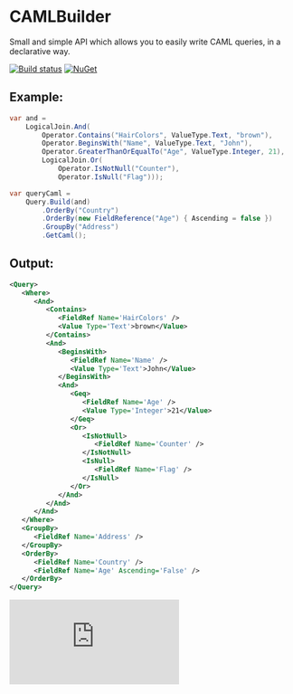 # CAMLBuilder
Small and simple API which allows you to easily write CAML queries, in a declarative way.

[![Build status](https://ci.appveyor.com/api/projects/status/1a5mcdp2ysrjor42/branch/master?svg=true)](https://ci.appveyor.com/project/joaope/camlbuilder/branch/master)
[![NuGet](https://img.shields.io/nuget/v/CamlBuilder.svg?maxAge=2592000)]()

## Example:

```C#
var and = 
    LogicalJoin.And(
        Operator.Contains("HairColors", ValueType.Text, "brown"),
        Operator.BeginsWith("Name", ValueType.Text, "John"),
        Operator.GreaterThanOrEqualTo("Age", ValueType.Integer, 21),
        LogicalJoin.Or(
            Operator.IsNotNull("Counter"),
            Operator.IsNull("Flag")));

var queryCaml = 
    Query.Build(and)
        .OrderBy("Country")
        .OrderBy(new FieldReference("Age") { Ascending = false })
        .GroupBy("Address")
        .GetCaml();
```

## Output:

```XML
<Query>
   <Where>
      <And>
         <Contains>
            <FieldRef Name='HairColors' />
            <Value Type='Text'>brown</Value>
         </Contains>
         <And>
            <BeginsWith>
               <FieldRef Name='Name' />
               <Value Type='Text'>John</Value>
            </BeginsWith>
            <And>
               <Geq>
                  <FieldRef Name='Age' />
                  <Value Type='Integer'>21</Value>
               </Geq>
               <Or>
                  <IsNotNull>
                     <FieldRef Name='Counter' />
                  </IsNotNull>
                  <IsNull>
                     <FieldRef Name='Flag' />
                  </IsNull>
               </Or>
            </And>
         </And>
      </And>
   </Where>
   <GroupBy>
      <FieldRef Name='Address' />
   </GroupBy>
   <OrderBy>
      <FieldRef Name='Country' />
      <FieldRef Name='Age' Ascending='False' />
   </OrderBy>
</Query>
```

[![Analytics](https://ga-beacon.appspot.com/UA-55655362-2/joaope/camlbuilder/readme.md)](https://github.com/joaope/camlbuilder)
